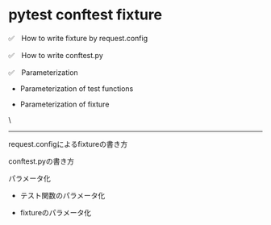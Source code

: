 # pytest conftest fixture

✅　How to write fixture by request.config

✅　How to write conftest.py 

✅　Parameterization

- Parameterization of test functions

- Parameterization of fixture

\

---

request.configによるfixtureの書き方

conftest.pyの書き方

パラメータ化

- テスト関数のパラメータ化

- fixtureのパラメータ化
